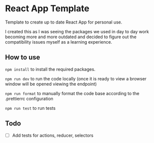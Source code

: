# React App Template

Template to create up to date React App for personal use.

I created this as I was seeing the packages we used in day to day work becoming more and more outdated and decided to figure out the compatibility issues myself as a learning experience.

## How to use

`npm install` to install the required packages.

`npm run dev` to run the code locally (once it is ready to view a browser window will be opened viewing the endpoint)

`npm run format` to manually format the code base according to the .prettierrc configuration

`npm run test` to run tests

## Todo

- [ ] Add tests for actions, reducer, selectors
